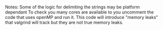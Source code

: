 Notes:
Some of the logic for delimiting the strings may be platform dependant
To check you many cores are available to you uncomment the code that uses openMP and run it. This code will introduce "memory leaks" that valgrind will track but they are not true memory leaks.
